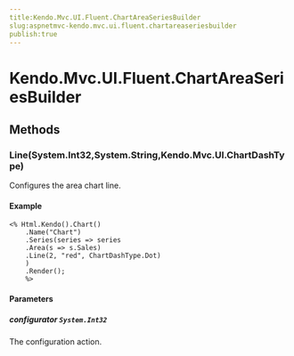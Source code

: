 ```yaml
---
title:Kendo.Mvc.UI.Fluent.ChartAreaSeriesBuilder
slug:aspnetmvc-kendo.mvc.ui.fluent.chartareaseriesbuilder
publish:true
---
```


# Kendo.Mvc.UI.Fluent.ChartAreaSeriesBuilder

## Methods

### Line(System.Int32,System.String,Kendo.Mvc.UI.ChartDashType)
Configures the area chart line.

#### Example
    <% Html.Kendo().Chart()
        .Name("Chart")
        .Series(series => series
        .Area(s => s.Sales)
        .Line(2, "red", ChartDashType.Dot)
        )
        .Render();
        %>

#### Parameters

##### configurator `System.Int32`
The configuration action.